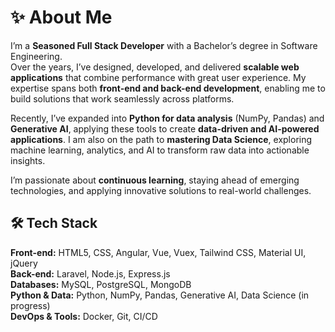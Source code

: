 # ✨ About Me

I’m a **Seasoned Full Stack Developer** with a Bachelor’s degree in Software Engineering.  
Over the years, I’ve designed, developed, and delivered **scalable web applications** that combine performance with great user experience. My expertise spans both **front-end and back-end development**, enabling me to build solutions that work seamlessly across platforms.

Recently, I’ve expanded into **Python for data analysis** (NumPy, Pandas) and **Generative AI**, applying these tools to create **data-driven and AI-powered applications**. I am also on the path to **mastering Data Science**, exploring machine learning, analytics, and AI to transform raw data into actionable insights.

I’m passionate about **continuous learning**, staying ahead of emerging technologies, and applying innovative solutions to real-world challenges.

## 🛠 Tech Stack

**Front-end:** HTML5, CSS, Angular, Vue, Vuex, Tailwind CSS, Material UI, jQuery  
**Back-end:** Laravel, Node.js, Express.js  
**Databases:** MySQL, PostgreSQL, MongoDB  
**Python & Data:** Python, NumPy, Pandas, Generative AI, Data Science (in progress)  
**DevOps & Tools:** Docker, Git, CI/CD

